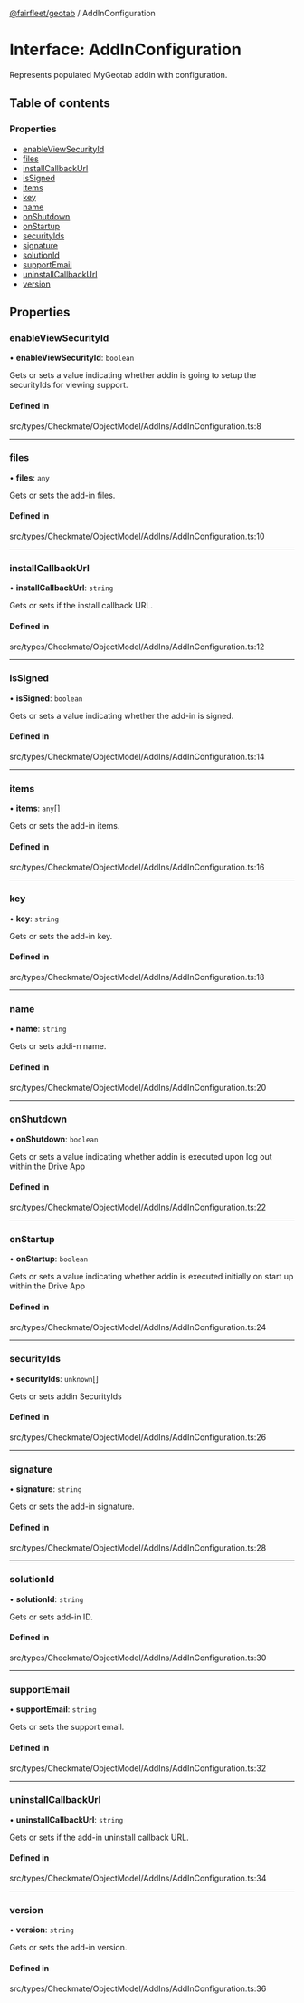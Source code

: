 [@fairfleet/geotab](../README.md) / AddInConfiguration

# Interface: AddInConfiguration

Represents populated MyGeotab addin with configuration.

## Table of contents

### Properties

- [enableViewSecurityId](AddInConfiguration.md#enableviewsecurityid)
- [files](AddInConfiguration.md#files)
- [installCallbackUrl](AddInConfiguration.md#installcallbackurl)
- [isSigned](AddInConfiguration.md#issigned)
- [items](AddInConfiguration.md#items)
- [key](AddInConfiguration.md#key)
- [name](AddInConfiguration.md#name)
- [onShutdown](AddInConfiguration.md#onshutdown)
- [onStartup](AddInConfiguration.md#onstartup)
- [securityIds](AddInConfiguration.md#securityids)
- [signature](AddInConfiguration.md#signature)
- [solutionId](AddInConfiguration.md#solutionid)
- [supportEmail](AddInConfiguration.md#supportemail)
- [uninstallCallbackUrl](AddInConfiguration.md#uninstallcallbackurl)
- [version](AddInConfiguration.md#version)

## Properties

### enableViewSecurityId

• **enableViewSecurityId**: `boolean`

Gets or sets a value indicating whether addin is going to setup the securityIds for viewing support.

#### Defined in

src/types/Checkmate/ObjectModel/AddIns/AddInConfiguration.ts:8

___

### files

• **files**: `any`

Gets or sets the add-in files.

#### Defined in

src/types/Checkmate/ObjectModel/AddIns/AddInConfiguration.ts:10

___

### installCallbackUrl

• **installCallbackUrl**: `string`

Gets or sets if the install callback URL.

#### Defined in

src/types/Checkmate/ObjectModel/AddIns/AddInConfiguration.ts:12

___

### isSigned

• **isSigned**: `boolean`

Gets or sets a value indicating whether the add-in is signed.

#### Defined in

src/types/Checkmate/ObjectModel/AddIns/AddInConfiguration.ts:14

___

### items

• **items**: `any`[]

Gets or sets the add-in items.

#### Defined in

src/types/Checkmate/ObjectModel/AddIns/AddInConfiguration.ts:16

___

### key

• **key**: `string`

Gets or sets the add-in key.

#### Defined in

src/types/Checkmate/ObjectModel/AddIns/AddInConfiguration.ts:18

___

### name

• **name**: `string`

Gets or sets addi-n name.

#### Defined in

src/types/Checkmate/ObjectModel/AddIns/AddInConfiguration.ts:20

___

### onShutdown

• **onShutdown**: `boolean`

Gets or sets a value indicating whether addin is executed upon log out within the Drive App

#### Defined in

src/types/Checkmate/ObjectModel/AddIns/AddInConfiguration.ts:22

___

### onStartup

• **onStartup**: `boolean`

Gets or sets a value indicating whether addin is executed initially on start up within the Drive App

#### Defined in

src/types/Checkmate/ObjectModel/AddIns/AddInConfiguration.ts:24

___

### securityIds

• **securityIds**: `unknown`[]

Gets or sets addin SecurityIds

#### Defined in

src/types/Checkmate/ObjectModel/AddIns/AddInConfiguration.ts:26

___

### signature

• **signature**: `string`

Gets or sets the add-in signature.

#### Defined in

src/types/Checkmate/ObjectModel/AddIns/AddInConfiguration.ts:28

___

### solutionId

• **solutionId**: `string`

Gets or sets add-in ID.

#### Defined in

src/types/Checkmate/ObjectModel/AddIns/AddInConfiguration.ts:30

___

### supportEmail

• **supportEmail**: `string`

Gets or sets the support email.

#### Defined in

src/types/Checkmate/ObjectModel/AddIns/AddInConfiguration.ts:32

___

### uninstallCallbackUrl

• **uninstallCallbackUrl**: `string`

Gets or sets if the add-in uninstall callback URL.

#### Defined in

src/types/Checkmate/ObjectModel/AddIns/AddInConfiguration.ts:34

___

### version

• **version**: `string`

Gets or sets the add-in version.

#### Defined in

src/types/Checkmate/ObjectModel/AddIns/AddInConfiguration.ts:36

